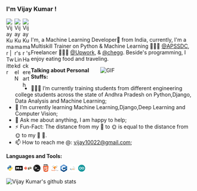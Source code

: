 
<!--
### Hi there 👋
**Vijay Kumar /Vijay Kumar ** is a ✨ _special_ ✨ repository because its `README.md` (this file) appears on your GitHub profile.

Here are some ideas to get you started:

- 🔭 I’m currently working on ...
- 🌱 I’m currently learning ...
- 👯 I’m looking to collaborate on ...
- 🤔 I’m looking for help with ...
- 💬 Ask me about ...
- 📫 How to reach me: ...
- 😄 Pronouns: ...
- ⚡ Fun fact: ...
-->


### I'm Vijay Kumar ! 


<a href="https://twitter.com/vijay10022">
  <img align="left" alt="Vijay Kumar | Twitter" width="22px" src="https://cdn.jsdelivr.net/npm/simple-icons@v3/icons/twitter.svg" />
</a>
<a href="https://www.linkedin.com/in/vijay-kumar-ba3aba112/">
  <img align="left" alt="Vijay Kumar's LinkdeIN" width="22px" src="https://cdn.jsdelivr.net/npm/simple-icons@v3/icons/linkedin.svg" />
</a>

<a href="https://www.hackerearth.com/@vijay10022">
  <img align="left" alt="Vijay Kumar 's Hackerearth" width="22px" src="https://cdn.jsdelivr.net/npm/simple-icons@3.1.0/icons/hackerearth.svg" />
</a>

<br />
<br />

I'm, a Machine Learning Developer🤖 from India, currently, I'm a Multiskill Trainer on Python & Machine Learning 🙍🏽‍♂️ [@APSSDC](https://github.com/AP-State-Skill-Development-Corporation), Freelancer 👨🏽‍💻 [@Upwork](https://www.upwork.com/), & [@chegg](https://www.chegg.com/). Beside's programming, I enjoy eating food and traveling.

  <img align="right" alt="GIF" src="https://cdn.dribbble.com/users/1201592/screenshots/9078494/media/422a760a51cef7de2fa3db9daf697853.gif" height = "50%" width = "50%"/>
  
**Talking about Personal Stuffs:**

- 👨🏽‍💻 I’m currently training students from different engineering college students across the state of Andhra Pradesh on Python,Django, Data Analysis and Machine Learning;
- 🌱 I’m currently learning Machine Learning,Django,Deep Learning and Computer Vision;
- 💬 Ask me about anything, I am happy to help;
- ⚡️ Fun-Fact: The distance from my 🏡 to 🌞 is equal to the distance from 🌞 to my 🏡 🤪.
- 📫 How to reach me @: vijay10022@gmail.com;

**Languages and Tools:**  

<code><img height="20" src="https://raw.githubusercontent.com/github/explore/80688e429a7d4ef2fca1e82350fe8e3517d3494d/topics/python/python.png"></code>
<code><img height="20" src="https://raw.githubusercontent.com/github/explore/80688e429a7d4ef2fca1e82350fe8e3517d3494d/topics/markdown/markdown.png"></code>
<code><img height="20" src="https://raw.githubusercontent.com/github/explore/80688e429a7d4ef2fca1e82350fe8e3517d3494d/topics/git/git.png"></code>
<code><img height="20" src="https://raw.githubusercontent.com/github/explore/80688e429a7d4ef2fca1e82350fe8e3517d3494d/topics/terminal/terminal.png"></code>
<code><img height="20" src="https://raw.githubusercontent.com/github/explore/80688e429a7d4ef2fca1e82350fe8e3517d3494d/topics/html/html.png"></code>
<code><img height="20" src="https://raw.githubusercontent.com/github/explore/80688e429a7d4ef2fca1e82350fe8e3517d3494d/topics/tensorflow/tensorflow.png"></code>
<code><img height="20" src="https://raw.githubusercontent.com/github/explore/80688e429a7d4ef2fca1e82350fe8e3517d3494d/topics/cpp/cpp.png"></code>
<code><img height="20" src="https://raw.githubusercontent.com/github/explore/80688e429a7d4ef2fca1e82350fe8e3517d3494d/topics/mysql/mysql.png"></code>
<code><img height="20" src="https://raw.githubusercontent.com/github/explore/5c058a388828bb5fde0bcafd4bc867b5bb3f26f3/topics/arduino/arduino.png"></code>


![Vijay Kumar's github stats](https://github-readme-stats.vercel.app/api?username=vijaykumar10022&show_icons=true&hide_border=true)
